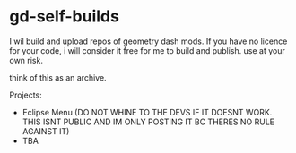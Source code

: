 # gd-self-builds
I wil build and upload repos of geometry dash mods. If you have no licence for your code, i will consider it free for me to build and publish. use at your own risk.

think of this as an archive.

Projects:
 - Eclipse Menu (DO NOT WHINE TO THE DEVS IF IT DOESNT WORK. THIS ISNT PUBLIC AND IM ONLY POSTING IT BC THERES NO RULE AGAINST IT)
- TBA
